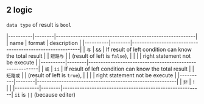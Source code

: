 ## 2 logic
`data type` of result is `bool` 

|----------|--------|---------------------------------------------------------|
| name     | format | description                                             |
|----------|--------|---------------------------------------------------------|
| `与`     | `&&`   | If result of left condition   can know the total result |
| `短路与` |        | (result of left is `false`),                            |
|          |        | right statement not be execute                          |
|----------|--------|---------------------------------------------------------|
| `或`     | `ii`   | If result of left condition   can know the total result |
| `短路或` |        | (result of left is `true`),                             |
|          |        | right statement not be execute                          |
|----------|--------|---------------------------------------------------------|
| `非`     | `!`    |                                                         |
|----------|--------|---------------------------------------------------------|
`ii` is `||` (because editer)


